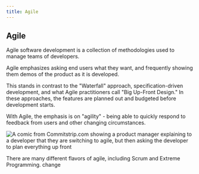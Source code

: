 ```yaml
---
title: Agile
---
```

## Agile

Agile software development is a collection of methodologies used to manage teams of developers.

Agile emphasizes asking end users what they want, and frequently showing them demos of the product as it is developed.

This stands in contrast to the "Waterfall" approach, specification-driven development, and what Agile practitioners call "Big Up-Front Design." In these approaches, the features are planned out and budgeted before development starts.

With Agile, the emphasis is on "agility" - being able to quickly respond to feedback from users and other changing circumstances.

![A comic from Commitstrip.com showing a product manager explaining to a developer that they are switching to agile, but then asking the developer to plan everything up front](https://www.commitstrip.com/wp-content/uploads/2017/01/Strip-Budegt-fixe-pour-projet-flexible-english650-final.jpg)

There are many different flavors of agile, including Scrum and Extreme Programming.
change
